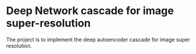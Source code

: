 # Deep Network cascade for image super-resolution

The project is to implement the deep autoencoder cascade for image super resolution.


